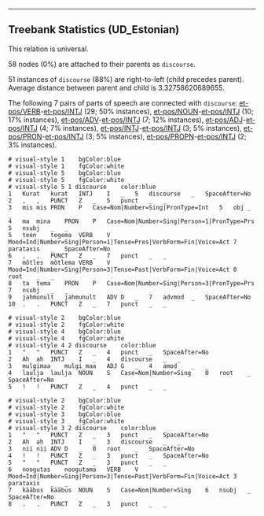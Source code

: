 

--------------------------------------------------------------------------------

## Treebank Statistics (UD_Estonian)

This relation is universal.

58 nodes (0%) are attached to their parents as `discourse`.

51 instances of `discourse` (88%) are right-to-left (child precedes parent).
Average distance between parent and child is 3.32758620689655.

The following 7 pairs of parts of speech are connected with `discourse`: [et-pos/VERB]()-[et-pos/INTJ]() (29; 50% instances), [et-pos/NOUN]()-[et-pos/INTJ]() (10; 17% instances), [et-pos/ADV]()-[et-pos/INTJ]() (7; 12% instances), [et-pos/ADJ]()-[et-pos/INTJ]() (4; 7% instances), [et-pos/INTJ]()-[et-pos/INTJ]() (3; 5% instances), [et-pos/PRON]()-[et-pos/INTJ]() (3; 5% instances), [et-pos/PROPN]()-[et-pos/INTJ]() (2; 3% instances).


~~~ conllu
# visual-style 1	bgColor:blue
# visual-style 1	fgColor:white
# visual-style 5	bgColor:blue
# visual-style 5	fgColor:white
# visual-style 5 1 discourse	color:blue
1	Kurat	kurat	INTJ	I	_	5	discourse	_	SpaceAfter=No
2	,	,	PUNCT	Z	_	5	punct	_	_
3	mis	mis	PRON	P	Case=Nom|Number=Sing|PronType=Int	5	obj	_	_
4	ma	mina	PRON	P	Case=Nom|Number=Sing|Person=1|PronType=Prs	5	nsubj	_	_
5	teen	tegema	VERB	V	Mood=Ind|Number=Sing|Person=1|Tense=Pres|VerbForm=Fin|Voice=Act	7	parataxis	_	SpaceAfter=No
6	,	,	PUNCT	Z	_	7	punct	_	_
7	mõtles	mõtlema	VERB	V	Mood=Ind|Number=Sing|Person=3|Tense=Past|VerbForm=Fin|Voice=Act	0	root	_	_
8	ta	tema	PRON	P	Case=Nom|Number=Sing|Person=3|PronType=Prs	7	nsubj	_	_
9	jahmunult	jahmunult	ADV	D	_	7	advmod	_	SpaceAfter=No
10	.	.	PUNCT	Z	_	7	punct	_	_

~~~


~~~ conllu
# visual-style 2	bgColor:blue
# visual-style 2	fgColor:white
# visual-style 4	bgColor:blue
# visual-style 4	fgColor:white
# visual-style 4 2 discourse	color:blue
1	"	"	PUNCT	Z	_	4	punct	_	SpaceAfter=No
2	Ah	ah	INTJ	I	_	4	discourse	_	_
3	mulgimaa	mulgi_maa	ADJ	G	_	4	amod	_	_
4	laulja	laulja	NOUN	S	Case=Nom|Number=Sing	0	root	_	SpaceAfter=No
5	!	!	PUNCT	Z	_	4	punct	_	_

~~~


~~~ conllu
# visual-style 2	bgColor:blue
# visual-style 2	fgColor:white
# visual-style 3	bgColor:blue
# visual-style 3	fgColor:white
# visual-style 3 2 discourse	color:blue
1	"	"	PUNCT	Z	_	3	punct	_	SpaceAfter=No
2	Ah	ah	INTJ	I	_	3	discourse	_	_
3	nii	nii	ADV	D	_	0	root	_	SpaceAfter=No
4	!	!	PUNCT	Z	_	3	punct	_	SpaceAfter=No
5	"	"	PUNCT	Z	_	3	punct	_	_
6	noogutas	noogutama	VERB	V	Mood=Ind|Number=Sing|Person=3|Tense=Past|VerbForm=Fin|Voice=Act	3	parataxis	_	_
7	kääbus	kääbus	NOUN	S	Case=Nom|Number=Sing	6	nsubj	_	SpaceAfter=No
8	.	.	PUNCT	Z	_	3	punct	_	_

~~~


